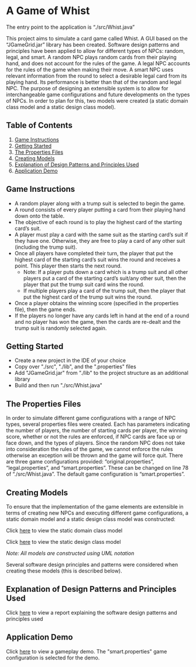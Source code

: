 # A Game of Whist

The entry point to the application is “./src/Whist.java”

This project aims to simulate a card game called Whist. A GUI based on the “JGameGrid.jar” library has been created. Software design patterns and principles have been applied to allow for different types of NPCs: random, legal, and smart. A random NPC plays random cards from their playing hand, and does not account for the rules of the game. A legal NPC accounts for the rules of the game when making their move. A smart NPC uses relevant information from the round to select a desirable legal card from its playing hand. Its performance is better than that of the random and legal NPC. The purpose of designing an extensible system is to allow for interchangeable game configurations and future developments on the types of NPCs. In order to plan for this, two models were created (a static domain class model and a static design class model).

## Table of Contents

1. [Game Instructions](#game-instructions)
2. [Getting Started](#getting-started)
3. [The Properties Files](#the-properties-files)
4. [Creating Models](#creating-models)
5. [Explanation of Design Patterns and Principles Used](#explanation-of-design-patterns-and-principles-used)
6. [Application Demo](#application-demo)

## Game Instructions

* A random player along with a trump suit is selected to begin the game.
* A round consists of every player putting a card from their playing hand down onto the table.
* The objective of each round is to play the highest card of the starting card’s suit. 
* A player must play a card with the same suit as the starting card’s suit if they have one. Otherwise, they are free to play a card of any other suit (including the trump suit). 
* Once all players have completed their turn, the player that put the highest card of the starting card’s suit wins the round and receives a point. This player then starts the next round.
  * Note: If a player puts down a card which is a trump suit and all other players put a card of the starting card’s suit/any other suit, then the player that put the trump suit card wins the round.
  * If multiple players play a card of the trump suit, then the player that put the highest card of the trump suit wins the round. 
* Once a player obtains the winning score (specified in the properties file), then the game ends.
* If the players no longer have any cards left in hand at the end of a round and no player has won the game, then the cards are re-dealt and the trump suit is randomly selected again.

## Getting Started

* Create a new project in the IDE of your choice
* Copy over "./src", "./lib", and the ".properties" files
* Add "JGameGrid.jar" from "./lib" to the project structure as an additional library
* Build and then run "./src/Whist.java"

## The Properties Files

In order to simulate different game configurations with a range of NPC types, several properties files were created. Each has parameters indicating the number of players, the number of starting cards per player, the winning score, whether or not the rules are enforced, if NPC cards are face up or face down, and the types of players. Since the random NPC does not take into consideration the rules of the game, we cannot enforce the rules otherwise an exception will be thrown and the game will force quit. There are three game configurations provided: “original.properties”, “legal.properties”, and “smart.properties”. These can be changed on line 78 of “./src/Whist.java”. The default game configuration is “smart.properties”.

## Creating Models

To ensure that the implementation of the game elements are extensible in terms of creating new NPCs and executing different game configurations, a static domain model and a static design class model was constructed:

Click [here](https://github.com/NiphanSethi/A_Game_of_Whist/blob/master/documentation/Static_Domain_Diagram.jpg) to view the static domain class model

Click [here](https://github.com/NiphanSethi/A_Game_of_Whist/blob/master/documentation/Static_Design_Diagram.jpg) to view the static design class model 

<em>Note: All models are constructed using UML notation</em>

Several software design principles and patterns were considered when creating these models (this is described below).

## Explanation of Design Patterns and Principles Used

Click [here](https://github.com/NiphanSethi/A_Game_of_Whist/blob/master/documentation/Design_Patterns_and_Principles_Explanation.pdf) to view a report explaining the software design patterns and principles used

## Application Demo

Click [here](https://www.youtube.com/watch?v=d9Ow-Uva2N4&feature=youtu.be) to view a gameplay demo. The "smart.properties" game configuration is selected for the demo.
